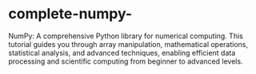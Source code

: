 # complete-numpy-
NumPy: A comprehensive Python library for numerical computing. This tutorial guides you through array manipulation, mathematical operations, statistical analysis, and advanced techniques, enabling efficient data processing and scientific computing from beginner to advanced levels.
